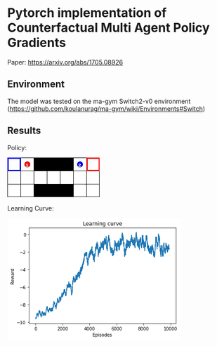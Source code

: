 # Pytorch implementation of Counterfactual Multi Agent Policy Gradients

Paper: https://arxiv.org/abs/1705.08926

## Environment

The model was tested on the ma-gym Switch2-v0 environment (https://github.com/koulanurag/ma-gym/wiki/Environments#Switch)

## Results

Policy:

![Policy](doc/policy.gif)

Learning Curve:

![Learning Curve](doc/learning_curve.png)
